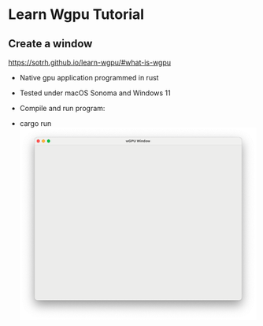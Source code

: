 # Learn Wgpu Tutorial
## Create a window

https://sotrh.github.io/learn-wgpu/#what-is-wgpu

* Native gpu application programmed in rust
* Tested under macOS Sonoma and Windows 11

* Compile and run program:
* cargo run
![alt text](https://github.com/carlosvneto/wgpu-01-window/blob/main/images/screen.png?raw=true)
